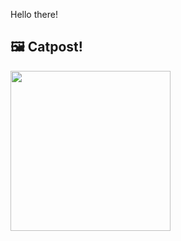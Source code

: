 Hello there!



## 🖼️ Catpost!

<sub>
    <img src="https://cdn2.thecatapi.com/images/5hq.jpg" height="256">
</sub>

